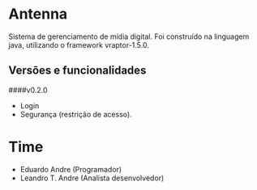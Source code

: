 Antenna
=======

Sistema de gerenciamento de mídia digital. Foi construído na linguagem java, utilizando o framework vraptor-1.5.0.

Versões e funcionalidades
-------------------------

####v0.2.0
- Login
- Segurança (restrição de acesso).


Time
====

- Eduardo Andre (Programador)
- Leandro T. Andre (Analista desenvolvedor)
